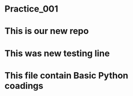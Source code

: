 # Practice_001
# This is our new repo
# This was new testing line 

# This file contain Basic Python coadings 
